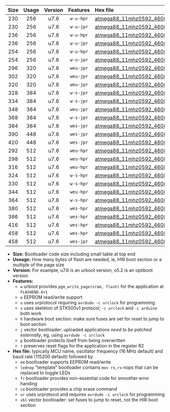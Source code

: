 |Size|Usage|Version|Features|Hex file|
|:-:|:-:|:-:|:-:|:--|
|230|256|u7.6|`w-u-hpr`|[atmega88_11mhz0592_460800bps_ur.hex](https://raw.githubusercontent.com/stefanrueger/urboot/main//atmega88_11mhz0592_460800bps_ur.hex)|
|230|256|u7.6|`w-u-jpr`|[atmega88_11mhz0592_460800bps_ur_vbl.hex](https://raw.githubusercontent.com/stefanrueger/urboot/main//atmega88_11mhz0592_460800bps_ur_vbl.hex)|
|236|256|u7.6|`w-u-hpr`|[atmega88_11mhz0592_460800bps_lednop_ur.hex](https://raw.githubusercontent.com/stefanrueger/urboot/main//atmega88_11mhz0592_460800bps_lednop_ur.hex)|
|236|256|u7.6|`w-u-jpr`|[atmega88_11mhz0592_460800bps_lednop_ur_vbl.hex](https://raw.githubusercontent.com/stefanrueger/urboot/main//atmega88_11mhz0592_460800bps_lednop_ur_vbl.hex)|
|254|256|u7.6|`w-u-hpr`|[atmega88_11mhz0592_460800bps_lednop_fr_ur.hex](https://raw.githubusercontent.com/stefanrueger/urboot/main//atmega88_11mhz0592_460800bps_lednop_fr_ur.hex)|
|254|256|u7.6|`w-u-jpr`|[atmega88_11mhz0592_460800bps_lednop_fr_ur_vbl.hex](https://raw.githubusercontent.com/stefanrueger/urboot/main//atmega88_11mhz0592_460800bps_lednop_fr_ur_vbl.hex)|
|296|320|u7.6|`weu-jpr`|[atmega88_11mhz0592_460800bps_ee_ur_vbl.hex](https://raw.githubusercontent.com/stefanrueger/urboot/main//atmega88_11mhz0592_460800bps_ee_ur_vbl.hex)|
|302|320|u7.6|`weu-jpr`|[atmega88_11mhz0592_460800bps_ee_lednop_ur_vbl.hex](https://raw.githubusercontent.com/stefanrueger/urboot/main//atmega88_11mhz0592_460800bps_ee_lednop_ur_vbl.hex)|
|320|320|u7.6|`weu-jpr`|[atmega88_11mhz0592_460800bps_ee_lednop_fr_ur_vbl.hex](https://raw.githubusercontent.com/stefanrueger/urboot/main//atmega88_11mhz0592_460800bps_ee_lednop_fr_ur_vbl.hex)|
|328|384|u7.6|`w-s-jpr`|[atmega88_11mhz0592_460800bps_vbl.hex](https://raw.githubusercontent.com/stefanrueger/urboot/main//atmega88_11mhz0592_460800bps_vbl.hex)|
|334|384|u7.6|`w-s-jpr`|[atmega88_11mhz0592_460800bps_lednop_vbl.hex](https://raw.githubusercontent.com/stefanrueger/urboot/main//atmega88_11mhz0592_460800bps_lednop_vbl.hex)|
|348|384|u7.6|`weu-jpr`|[atmega88_11mhz0592_460800bps_ee_lednop_fr_ce_ur_vbl.hex](https://raw.githubusercontent.com/stefanrueger/urboot/main//atmega88_11mhz0592_460800bps_ee_lednop_fr_ce_ur_vbl.hex)|
|368|384|u7.6|`w-s-jpr`|[atmega88_11mhz0592_460800bps_lednop_fr_vbl.hex](https://raw.githubusercontent.com/stefanrueger/urboot/main//atmega88_11mhz0592_460800bps_lednop_fr_vbl.hex)|
|384|384|u7.6|`wes-jpr`|[atmega88_11mhz0592_460800bps_ee_vbl.hex](https://raw.githubusercontent.com/stefanrueger/urboot/main//atmega88_11mhz0592_460800bps_ee_vbl.hex)|
|390|448|u7.6|`wes-jpr`|[atmega88_11mhz0592_460800bps_ee_lednop_vbl.hex](https://raw.githubusercontent.com/stefanrueger/urboot/main//atmega88_11mhz0592_460800bps_ee_lednop_vbl.hex)|
|420|448|u7.6|`wes-jpr`|[atmega88_11mhz0592_460800bps_ee_lednop_fr_vbl.hex](https://raw.githubusercontent.com/stefanrueger/urboot/main//atmega88_11mhz0592_460800bps_ee_lednop_fr_vbl.hex)|
|292|512|u7.6|`weu-hpr`|[atmega88_11mhz0592_460800bps_ee_ur.hex](https://raw.githubusercontent.com/stefanrueger/urboot/main//atmega88_11mhz0592_460800bps_ee_ur.hex)|
|298|512|u7.6|`weu-hpr`|[atmega88_11mhz0592_460800bps_ee_lednop_ur.hex](https://raw.githubusercontent.com/stefanrueger/urboot/main//atmega88_11mhz0592_460800bps_ee_lednop_ur.hex)|
|316|512|u7.6|`weu-hpr`|[atmega88_11mhz0592_460800bps_ee_lednop_fr_ur.hex](https://raw.githubusercontent.com/stefanrueger/urboot/main//atmega88_11mhz0592_460800bps_ee_lednop_fr_ur.hex)|
|324|512|u7.6|`w-s-hpr`|[atmega88_11mhz0592_460800bps.hex](https://raw.githubusercontent.com/stefanrueger/urboot/main//atmega88_11mhz0592_460800bps.hex)|
|330|512|u7.6|`w-s-hpr`|[atmega88_11mhz0592_460800bps_lednop.hex](https://raw.githubusercontent.com/stefanrueger/urboot/main//atmega88_11mhz0592_460800bps_lednop.hex)|
|344|512|u7.6|`weu-hpr`|[atmega88_11mhz0592_460800bps_ee_lednop_fr_ce_ur.hex](https://raw.githubusercontent.com/stefanrueger/urboot/main//atmega88_11mhz0592_460800bps_ee_lednop_fr_ce_ur.hex)|
|364|512|u7.6|`w-s-hpr`|[atmega88_11mhz0592_460800bps_lednop_fr.hex](https://raw.githubusercontent.com/stefanrueger/urboot/main//atmega88_11mhz0592_460800bps_lednop_fr.hex)|
|380|512|u7.6|`wes-hpr`|[atmega88_11mhz0592_460800bps_ee.hex](https://raw.githubusercontent.com/stefanrueger/urboot/main//atmega88_11mhz0592_460800bps_ee.hex)|
|386|512|u7.6|`wes-hpr`|[atmega88_11mhz0592_460800bps_ee_lednop.hex](https://raw.githubusercontent.com/stefanrueger/urboot/main//atmega88_11mhz0592_460800bps_ee_lednop.hex)|
|416|512|u7.6|`wes-hpr`|[atmega88_11mhz0592_460800bps_ee_lednop_fr.hex](https://raw.githubusercontent.com/stefanrueger/urboot/main//atmega88_11mhz0592_460800bps_ee_lednop_fr.hex)|
|458|512|u7.6|`wes-hpr`|[atmega88_11mhz0592_460800bps_ee_lednop_fr_ce.hex](https://raw.githubusercontent.com/stefanrueger/urboot/main//atmega88_11mhz0592_460800bps_ee_lednop_fr_ce.hex)|
|458|512|u7.6|`wes-jpr`|[atmega88_11mhz0592_460800bps_ee_lednop_fr_ce_vbl.hex](https://raw.githubusercontent.com/stefanrueger/urboot/main//atmega88_11mhz0592_460800bps_ee_lednop_fr_ce_vbl.hex)|

- **Size:** Bootloader code size including small table at top end
- **Useage:** How many bytes of flash are needed, ie, HW boot section or a multiple of the page size
- **Version:** For example, u7.6 is an urboot version, o5.2 is an optiboot version
- **Features:**
  + `w` urboot provides `pgm_write_page(sram, flash)` for the application at `FLASHEND-4+1`
  + `e` EEPROM read/write support
  + `u` uses urprotocol requiring `avrdude -c urclock` for programming
  + `s` uses skeleton of STK500v1 protocol; `-c urclock` and `-c arduino` both work
  + `h` hardware boot section: make sure fuses are set for reset to jump to boot section
  + `j` vector bootloader: uploaded applications *need to be patched externally*, eg, using `avrdude -c urclock`
  + `p` bootloader protects itself from being overwritten
  + `r` preserves reset flags for the application in the register R2
- **Hex file:** typically MCU name, oscillator frequency (16 MHz default) and baud rate (115200 default) followed by
  + `ee` bootloader supports EEPROM read/write
  + `lednop` "template" bootloader contains `mov rx,rx` nops that can be replaced to toggle LEDs
  + `fr` bootloader provides non-essential code for smoother error handing
  + `ce` bootloader provides a chip erase command
  + `ur` uses urprotocol and requires `avrdude -c urclock` for programming
  + `vbl` vector bootloader: set fuses to jump to reset, not the HW boot section
